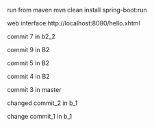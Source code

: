  run from maven
mvn clean install spring-boot:run

web interface
http://localhost:8080/hello.xhtml


commit 7 in b2_2

commit 9 in B2
 
commit 5 in B2

commit 4 in B2

commit 3 in master 

changed commit_2 in b_1

change commit_1 in b_1
